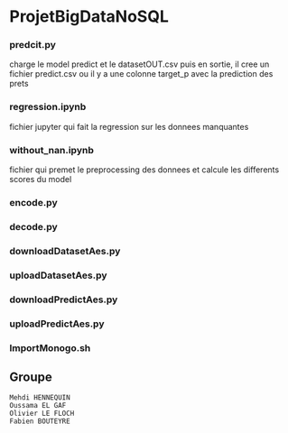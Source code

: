 # ProjetBigDataNoSQL

### predcit.py
charge le model predict et le datasetOUT.csv puis en sortie, il cree un fichier predict.csv ou il y a une colonne target_p avec la prediction des prets
### regression.ipynb
fichier jupyter qui fait la regression sur les donnees manquantes 
### without_nan.ipynb
fichier qui premet le preprocessing des donnees et calcule les differents scores du model
### encode.py
### decode.py
### downloadDatasetAes.py
### uploadDatasetAes.py
### downloadPredictAes.py
### uploadPredictAes.py
### ImportMonogo.sh

## Groupe

    Mehdi HENNEQUIN   
    Oussama EL GAF  
    Olivier LE FLOCH  
    Fabien BOUTEYRE 
